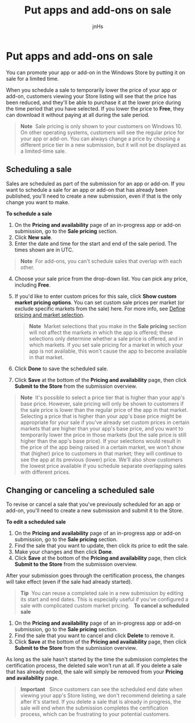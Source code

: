 ﻿---
author: jnHs
Description: You can promote your app or add-on in the Windows Store by putting it on sale for a limited time.
title: Put apps and add-ons on sale
ms.assetid: 71ABA960-0CDC-4E35-A1C8-1D34B6673817
---

# Put apps and add-ons on sale

You can promote your app or add-on in the Windows Store by putting it on sale for a limited time.

When you schedule a sale to temporarily lower the price of your app or add-on, customers viewing your Store listing will see that the price has been reduced, and they'll be able to purchase it at the lower price during the time period that you have selected. If you lower the price to **Free**, they can download it without paying at all during the sale period.

> **Note**  Sale pricing is only shown to your customers on Windows 10. On other operating systems, customers will see the regular price for your app or add-on. You can always change a price by choosing a different price tier in a new submission, but it will not be displayed as a limited-time sale.

## Scheduling a sale

Sales are scheduled as part of the submission for an app or add-on. If you want to schedule a sale for an app or add-on that has already been published, you'll need to create a new submission, even if that is the only change you want to make.

**To schedule a sale**

1.  On the **Pricing and availability** page of an in-progress app or add-on submission, go to the **Sale pricing** section.
2.  Click **New sale**.
3.  Enter the date and time for the start and end of the sale period. The times shown are in UTC.

   > **Note**  For add-ons, you can't schedule sales that overlap with each other.

4.  Choose your sale price from the drop-down list. You can pick any price, including **Free**.
5.  If you'd like to enter custom prices for this sale, click **Show custom market pricing options**. You can set custom sale prices per market (or exclude specific markets from the sale) here. For more info, see [Define pricing and market selection](define-pricing-and-market-selection.md).

    > **Note**  Market selections that you make in the **Sale pricing** section will not affect the markets in which the app is offered; these selections only determine whether a sale price is offered, and in which markets. If you set sale pricing for a market in which your app is not available, this won't cause the app to become available in that market.

6.  Click **Done** to save the scheduled sale.
7.  Click **Save** at the bottom of the **Pricing and availability** page, then click **Submit to the Store** from the submission overview.

> **Note**  It's possible to select a price tier that is higher than your app's base price. However, sale pricing will only be shown to customers if the sale price is lower than the regular price of the app in that market. Selecting a price that is higher than your app's base price might be appropriate for your sale if you've already set custom prices in certain markets that are higher than your app's base price, and you want to temporarily lower the price in those markets (but the sale price is still higher than the app's base price). If your selections would result in the price of the app being raised in a certain market, we won't show that (higher) price to customers in that market; they will continue to see the app at its previous (lower) price. We'll also show customers the lowest price available if you schedule separate overlapping sales with different prices.

## Changing or canceling a scheduled sale


To revise or cancel a sale that you've previously scheduled for an app or add-on, you'll need to create a new submission and submit it to the Store.

**To edit a scheduled sale**

1.  On the **Pricing and availability** page of an in-progress app or add-on submission, go to the **Sale pricing** section.
2.  Find the sale that you want to update, then click its price to edit the sale.
3.  Make your changes and then click **Done**.
4.  Click **Save** at the bottom of the **Pricing and availability** page, then click **Submit to the Store** from the submission overview.

After your submission goes through the certification process, the changes will take effect (even if the sale had already started).

> **Tip**  You can reuse a completed sale in a new submission by editing its start and end dates. This is especially useful if you’ve configured a sale with complicated custom market pricing.
 
**To cancel a scheduled sale**

1.  On the **Pricing and availability** page of an in-progress app or add-on submission, go to the **Sale pricing** section.
2.  Find the sale that you want to cancel and click **Delete** to remove it.
3.  Click **Save** at the bottom of the **Pricing and availability** page, then click **Submit to the Store** from the submission overview.

As long as the sale hasn't started by the time the submission completes the certification process, the deleted sale won't run at all. If you delete a sale that has already ended, the sale will simply be removed from your **Pricing and availability** page.

> **Important**   Since customers can see the scheduled end date when viewing your app's Store listing, we don't recommend deleting a sale after it's started. If you delete a sale that is already in progress, the sale will end when the submission completes the certification process, which can be frustrating to your potential customers.

